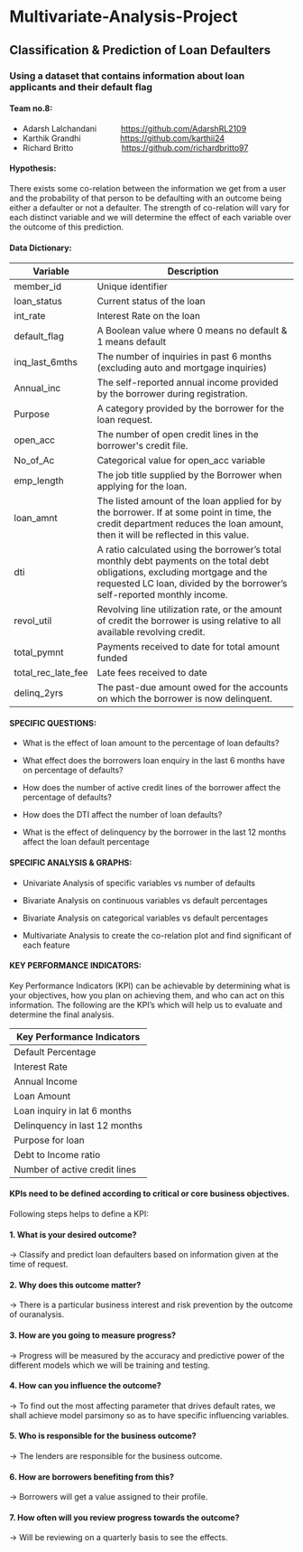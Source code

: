 # Multivariate-Analysis-Project

## Classification & Prediction of Loan Defaulters

### Using a dataset that contains information about loan applicants and their default flag 

#### Team no.8:  
* Adarsh Lalchandani    &nbsp; &nbsp; &nbsp; &nbsp;  &nbsp;      https://github.com/AdarshRL2109
* Karthik Grandhi    &nbsp; &nbsp; &nbsp; &nbsp; &nbsp; &nbsp; &nbsp; &ensp;           https://github.com/karthii24
* Richard Britto      &nbsp; &nbsp; &nbsp; &nbsp; &nbsp; &nbsp; &nbsp; &nbsp; &nbsp; &ensp;          https://github.com/richardbritto97

#### Hypothesis: 
There exists some co-relation between the information we get from a user and the probability of that person to be defaulting with an outcome being either a defaulter or not a defaulter. The strength of co-relation will vary for each distinct variable and we will determine the effect of each variable over the outcome of this prediction.

#### Data Dictionary:

Variable | Description
------------ | -------------
member_id | Unique identifier
loan_status | Current status of the loan
int_rate | Interest Rate on the loan
default_flag | A Boolean value where 0 means no default & 1 means default
inq_last_6mths | The number of inquiries in past 6 months (excluding auto and mortgage inquiries)
Annual_inc | The self-reported annual income provided by the borrower during registration.
Purpose | A category provided by the borrower for the loan request. 
open_acc | The number of open credit lines in the borrower's credit file.
No_of_Ac | Categorical value for open_acc variable
emp_length | The job title supplied by the Borrower when applying for the loan.
loan_amnt | The listed amount of the loan applied for by the borrower. If at some point in time, the credit department reduces the loan amount, then it will be reflected in this value.
dti | A ratio calculated using the borrower’s total monthly debt payments on the total debt obligations, excluding mortgage and the requested LC loan, divided by the borrower’s self-reported monthly income.
revol_util | Revolving line utilization rate, or the amount of credit the borrower is using relative to all available revolving credit.
total_pymnt | Payments received to date for total amount funded
total_rec_late_fee | Late fees received to date
delinq_2yrs | The past-due amount owed for the accounts on which the borrower is now delinquent.

#### SPECIFIC QUESTIONS:

* What is the effect of loan amount to the percentage of loan defaults?

* What effect does the borrowers loan enquiry in the last 6 months have on percentage of defaults?

* How does the number of active credit lines of the borrower affect the percentage of defaults?

* How does the DTI affect the number of loan defaults?

* What is the effect of delinquency by the borrower in the last 12 months affect the loan default 	          percentage

#### SPECIFIC ANALYSIS & GRAPHS:

* Univariate Analysis of specific variables vs number of defaults

* Bivariate Analysis on continuous variables vs default percentages

* Bivariate Analysis on categorical variables vs default percentages

* Multivariate Analysis to create the co-relation plot and find significant of each feature 
	
#### KEY PERFORMANCE INDICATORS: 

Key Performance Indicators (KPI) can be achievable by determining what is your objectives, how you plan on achieving them, and who can act on this information. The following are the KPI’s which will help us to evaluate and determine the final analysis. 

Key Performance Indicators | 
------------ | 
Default Percentage |
Interest Rate |
Annual Income |
Loan Amount |
Loan inquiry in lat 6 months |
Delinquency in last 12 months |
Purpose for loan |
Debt to Income ratio |
Number of active credit lines |

#### KPIs need to be defined according to critical or core business objectives.
Following steps helps to define a KPI: 

#### 1.   What is your desired outcome? 
-> Classify and predict loan defaulters based on information given at the time of request.

#### 2.   Why does this outcome matter? 
-> There is a particular business interest and risk prevention by the outcome of ouranalysis.

#### 3.   How are you going to measure progress? 
-> Progress will be measured by the accuracy and predictive power of the different models which 	   we will be training and testing.

#### 4.   How can you influence the outcome? 
-> To find out the most affecting parameter that drives default rates, we shall achieve model 		   parsimony so as to have specific influencing variables.
	

#### 5.    Who is responsible for the business outcome? 
-> The lenders are responsible for the business outcome.

#### 6.   How are borrowers benefiting from this? 
-> Borrowers will get a value assigned to their profile.

#### 7.   How often will you review progress towards the outcome? 
-> Will be reviewing on a quarterly basis to see the effects. 
